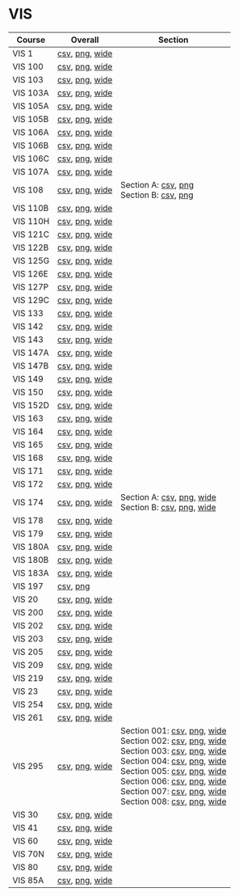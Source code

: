 # VIS

| Course | Overall | Section |
| ------ | ------- | ------- |
| VIS 1 | [csv](https://github.com/UCSD-Historical-Enrollment-Data/2023Fall/blob/main/overall/VIS%201.csv), [png](https://raw.githubusercontent.com/UCSD-Historical-Enrollment-Data/2023Fall/main/plot_overall/VIS%201.png), [wide](https://raw.githubusercontent.com/UCSD-Historical-Enrollment-Data/2023Fall/main/plot_overall_wide/VIS%201.png) |  |
| VIS 100 | [csv](https://github.com/UCSD-Historical-Enrollment-Data/2023Fall/blob/main/overall/VIS%20100.csv), [png](https://raw.githubusercontent.com/UCSD-Historical-Enrollment-Data/2023Fall/main/plot_overall/VIS%20100.png), [wide](https://raw.githubusercontent.com/UCSD-Historical-Enrollment-Data/2023Fall/main/plot_overall_wide/VIS%20100.png) |  |
| VIS 103 | [csv](https://github.com/UCSD-Historical-Enrollment-Data/2023Fall/blob/main/overall/VIS%20103.csv), [png](https://raw.githubusercontent.com/UCSD-Historical-Enrollment-Data/2023Fall/main/plot_overall/VIS%20103.png), [wide](https://raw.githubusercontent.com/UCSD-Historical-Enrollment-Data/2023Fall/main/plot_overall_wide/VIS%20103.png) |  |
| VIS 103A | [csv](https://github.com/UCSD-Historical-Enrollment-Data/2023Fall/blob/main/overall/VIS%20103A.csv), [png](https://raw.githubusercontent.com/UCSD-Historical-Enrollment-Data/2023Fall/main/plot_overall/VIS%20103A.png), [wide](https://raw.githubusercontent.com/UCSD-Historical-Enrollment-Data/2023Fall/main/plot_overall_wide/VIS%20103A.png) |  |
| VIS 105A | [csv](https://github.com/UCSD-Historical-Enrollment-Data/2023Fall/blob/main/overall/VIS%20105A.csv), [png](https://raw.githubusercontent.com/UCSD-Historical-Enrollment-Data/2023Fall/main/plot_overall/VIS%20105A.png), [wide](https://raw.githubusercontent.com/UCSD-Historical-Enrollment-Data/2023Fall/main/plot_overall_wide/VIS%20105A.png) |  |
| VIS 105B | [csv](https://github.com/UCSD-Historical-Enrollment-Data/2023Fall/blob/main/overall/VIS%20105B.csv), [png](https://raw.githubusercontent.com/UCSD-Historical-Enrollment-Data/2023Fall/main/plot_overall/VIS%20105B.png), [wide](https://raw.githubusercontent.com/UCSD-Historical-Enrollment-Data/2023Fall/main/plot_overall_wide/VIS%20105B.png) |  |
| VIS 106A | [csv](https://github.com/UCSD-Historical-Enrollment-Data/2023Fall/blob/main/overall/VIS%20106A.csv), [png](https://raw.githubusercontent.com/UCSD-Historical-Enrollment-Data/2023Fall/main/plot_overall/VIS%20106A.png), [wide](https://raw.githubusercontent.com/UCSD-Historical-Enrollment-Data/2023Fall/main/plot_overall_wide/VIS%20106A.png) |  |
| VIS 106B | [csv](https://github.com/UCSD-Historical-Enrollment-Data/2023Fall/blob/main/overall/VIS%20106B.csv), [png](https://raw.githubusercontent.com/UCSD-Historical-Enrollment-Data/2023Fall/main/plot_overall/VIS%20106B.png), [wide](https://raw.githubusercontent.com/UCSD-Historical-Enrollment-Data/2023Fall/main/plot_overall_wide/VIS%20106B.png) |  |
| VIS 106C | [csv](https://github.com/UCSD-Historical-Enrollment-Data/2023Fall/blob/main/overall/VIS%20106C.csv), [png](https://raw.githubusercontent.com/UCSD-Historical-Enrollment-Data/2023Fall/main/plot_overall/VIS%20106C.png), [wide](https://raw.githubusercontent.com/UCSD-Historical-Enrollment-Data/2023Fall/main/plot_overall_wide/VIS%20106C.png) |  |
| VIS 107A | [csv](https://github.com/UCSD-Historical-Enrollment-Data/2023Fall/blob/main/overall/VIS%20107A.csv), [png](https://raw.githubusercontent.com/UCSD-Historical-Enrollment-Data/2023Fall/main/plot_overall/VIS%20107A.png), [wide](https://raw.githubusercontent.com/UCSD-Historical-Enrollment-Data/2023Fall/main/plot_overall_wide/VIS%20107A.png) |  |
| VIS 108 | [csv](https://github.com/UCSD-Historical-Enrollment-Data/2023Fall/blob/main/overall/VIS%20108.csv), [png](https://raw.githubusercontent.com/UCSD-Historical-Enrollment-Data/2023Fall/main/plot_overall/VIS%20108.png), [wide](https://raw.githubusercontent.com/UCSD-Historical-Enrollment-Data/2023Fall/main/plot_overall_wide/VIS%20108.png) | Section A: [csv](https://github.com/UCSD-Historical-Enrollment-Data/2023Fall/blob/main/section/VIS%20108_A.csv), [png](https://raw.githubusercontent.com/UCSD-Historical-Enrollment-Data/2023Fall/main/plot_section/VIS%20108_A.png)<br>Section B: [csv](https://github.com/UCSD-Historical-Enrollment-Data/2023Fall/blob/main/section/VIS%20108_B.csv), [png](https://raw.githubusercontent.com/UCSD-Historical-Enrollment-Data/2023Fall/main/plot_section/VIS%20108_B.png) |
| VIS 110B | [csv](https://github.com/UCSD-Historical-Enrollment-Data/2023Fall/blob/main/overall/VIS%20110B.csv), [png](https://raw.githubusercontent.com/UCSD-Historical-Enrollment-Data/2023Fall/main/plot_overall/VIS%20110B.png), [wide](https://raw.githubusercontent.com/UCSD-Historical-Enrollment-Data/2023Fall/main/plot_overall_wide/VIS%20110B.png) |  |
| VIS 110H | [csv](https://github.com/UCSD-Historical-Enrollment-Data/2023Fall/blob/main/overall/VIS%20110H.csv), [png](https://raw.githubusercontent.com/UCSD-Historical-Enrollment-Data/2023Fall/main/plot_overall/VIS%20110H.png), [wide](https://raw.githubusercontent.com/UCSD-Historical-Enrollment-Data/2023Fall/main/plot_overall_wide/VIS%20110H.png) |  |
| VIS 121C | [csv](https://github.com/UCSD-Historical-Enrollment-Data/2023Fall/blob/main/overall/VIS%20121C.csv), [png](https://raw.githubusercontent.com/UCSD-Historical-Enrollment-Data/2023Fall/main/plot_overall/VIS%20121C.png), [wide](https://raw.githubusercontent.com/UCSD-Historical-Enrollment-Data/2023Fall/main/plot_overall_wide/VIS%20121C.png) |  |
| VIS 122B | [csv](https://github.com/UCSD-Historical-Enrollment-Data/2023Fall/blob/main/overall/VIS%20122B.csv), [png](https://raw.githubusercontent.com/UCSD-Historical-Enrollment-Data/2023Fall/main/plot_overall/VIS%20122B.png), [wide](https://raw.githubusercontent.com/UCSD-Historical-Enrollment-Data/2023Fall/main/plot_overall_wide/VIS%20122B.png) |  |
| VIS 125G | [csv](https://github.com/UCSD-Historical-Enrollment-Data/2023Fall/blob/main/overall/VIS%20125G.csv), [png](https://raw.githubusercontent.com/UCSD-Historical-Enrollment-Data/2023Fall/main/plot_overall/VIS%20125G.png), [wide](https://raw.githubusercontent.com/UCSD-Historical-Enrollment-Data/2023Fall/main/plot_overall_wide/VIS%20125G.png) |  |
| VIS 126E | [csv](https://github.com/UCSD-Historical-Enrollment-Data/2023Fall/blob/main/overall/VIS%20126E.csv), [png](https://raw.githubusercontent.com/UCSD-Historical-Enrollment-Data/2023Fall/main/plot_overall/VIS%20126E.png), [wide](https://raw.githubusercontent.com/UCSD-Historical-Enrollment-Data/2023Fall/main/plot_overall_wide/VIS%20126E.png) |  |
| VIS 127P | [csv](https://github.com/UCSD-Historical-Enrollment-Data/2023Fall/blob/main/overall/VIS%20127P.csv), [png](https://raw.githubusercontent.com/UCSD-Historical-Enrollment-Data/2023Fall/main/plot_overall/VIS%20127P.png), [wide](https://raw.githubusercontent.com/UCSD-Historical-Enrollment-Data/2023Fall/main/plot_overall_wide/VIS%20127P.png) |  |
| VIS 129C | [csv](https://github.com/UCSD-Historical-Enrollment-Data/2023Fall/blob/main/overall/VIS%20129C.csv), [png](https://raw.githubusercontent.com/UCSD-Historical-Enrollment-Data/2023Fall/main/plot_overall/VIS%20129C.png), [wide](https://raw.githubusercontent.com/UCSD-Historical-Enrollment-Data/2023Fall/main/plot_overall_wide/VIS%20129C.png) |  |
| VIS 133 | [csv](https://github.com/UCSD-Historical-Enrollment-Data/2023Fall/blob/main/overall/VIS%20133.csv), [png](https://raw.githubusercontent.com/UCSD-Historical-Enrollment-Data/2023Fall/main/plot_overall/VIS%20133.png), [wide](https://raw.githubusercontent.com/UCSD-Historical-Enrollment-Data/2023Fall/main/plot_overall_wide/VIS%20133.png) |  |
| VIS 142 | [csv](https://github.com/UCSD-Historical-Enrollment-Data/2023Fall/blob/main/overall/VIS%20142.csv), [png](https://raw.githubusercontent.com/UCSD-Historical-Enrollment-Data/2023Fall/main/plot_overall/VIS%20142.png), [wide](https://raw.githubusercontent.com/UCSD-Historical-Enrollment-Data/2023Fall/main/plot_overall_wide/VIS%20142.png) |  |
| VIS 143 | [csv](https://github.com/UCSD-Historical-Enrollment-Data/2023Fall/blob/main/overall/VIS%20143.csv), [png](https://raw.githubusercontent.com/UCSD-Historical-Enrollment-Data/2023Fall/main/plot_overall/VIS%20143.png), [wide](https://raw.githubusercontent.com/UCSD-Historical-Enrollment-Data/2023Fall/main/plot_overall_wide/VIS%20143.png) |  |
| VIS 147A | [csv](https://github.com/UCSD-Historical-Enrollment-Data/2023Fall/blob/main/overall/VIS%20147A.csv), [png](https://raw.githubusercontent.com/UCSD-Historical-Enrollment-Data/2023Fall/main/plot_overall/VIS%20147A.png), [wide](https://raw.githubusercontent.com/UCSD-Historical-Enrollment-Data/2023Fall/main/plot_overall_wide/VIS%20147A.png) |  |
| VIS 147B | [csv](https://github.com/UCSD-Historical-Enrollment-Data/2023Fall/blob/main/overall/VIS%20147B.csv), [png](https://raw.githubusercontent.com/UCSD-Historical-Enrollment-Data/2023Fall/main/plot_overall/VIS%20147B.png), [wide](https://raw.githubusercontent.com/UCSD-Historical-Enrollment-Data/2023Fall/main/plot_overall_wide/VIS%20147B.png) |  |
| VIS 149 | [csv](https://github.com/UCSD-Historical-Enrollment-Data/2023Fall/blob/main/overall/VIS%20149.csv), [png](https://raw.githubusercontent.com/UCSD-Historical-Enrollment-Data/2023Fall/main/plot_overall/VIS%20149.png), [wide](https://raw.githubusercontent.com/UCSD-Historical-Enrollment-Data/2023Fall/main/plot_overall_wide/VIS%20149.png) |  |
| VIS 150 | [csv](https://github.com/UCSD-Historical-Enrollment-Data/2023Fall/blob/main/overall/VIS%20150.csv), [png](https://raw.githubusercontent.com/UCSD-Historical-Enrollment-Data/2023Fall/main/plot_overall/VIS%20150.png), [wide](https://raw.githubusercontent.com/UCSD-Historical-Enrollment-Data/2023Fall/main/plot_overall_wide/VIS%20150.png) |  |
| VIS 152D | [csv](https://github.com/UCSD-Historical-Enrollment-Data/2023Fall/blob/main/overall/VIS%20152D.csv), [png](https://raw.githubusercontent.com/UCSD-Historical-Enrollment-Data/2023Fall/main/plot_overall/VIS%20152D.png), [wide](https://raw.githubusercontent.com/UCSD-Historical-Enrollment-Data/2023Fall/main/plot_overall_wide/VIS%20152D.png) |  |
| VIS 163 | [csv](https://github.com/UCSD-Historical-Enrollment-Data/2023Fall/blob/main/overall/VIS%20163.csv), [png](https://raw.githubusercontent.com/UCSD-Historical-Enrollment-Data/2023Fall/main/plot_overall/VIS%20163.png), [wide](https://raw.githubusercontent.com/UCSD-Historical-Enrollment-Data/2023Fall/main/plot_overall_wide/VIS%20163.png) |  |
| VIS 164 | [csv](https://github.com/UCSD-Historical-Enrollment-Data/2023Fall/blob/main/overall/VIS%20164.csv), [png](https://raw.githubusercontent.com/UCSD-Historical-Enrollment-Data/2023Fall/main/plot_overall/VIS%20164.png), [wide](https://raw.githubusercontent.com/UCSD-Historical-Enrollment-Data/2023Fall/main/plot_overall_wide/VIS%20164.png) |  |
| VIS 165 | [csv](https://github.com/UCSD-Historical-Enrollment-Data/2023Fall/blob/main/overall/VIS%20165.csv), [png](https://raw.githubusercontent.com/UCSD-Historical-Enrollment-Data/2023Fall/main/plot_overall/VIS%20165.png), [wide](https://raw.githubusercontent.com/UCSD-Historical-Enrollment-Data/2023Fall/main/plot_overall_wide/VIS%20165.png) |  |
| VIS 168 | [csv](https://github.com/UCSD-Historical-Enrollment-Data/2023Fall/blob/main/overall/VIS%20168.csv), [png](https://raw.githubusercontent.com/UCSD-Historical-Enrollment-Data/2023Fall/main/plot_overall/VIS%20168.png), [wide](https://raw.githubusercontent.com/UCSD-Historical-Enrollment-Data/2023Fall/main/plot_overall_wide/VIS%20168.png) |  |
| VIS 171 | [csv](https://github.com/UCSD-Historical-Enrollment-Data/2023Fall/blob/main/overall/VIS%20171.csv), [png](https://raw.githubusercontent.com/UCSD-Historical-Enrollment-Data/2023Fall/main/plot_overall/VIS%20171.png), [wide](https://raw.githubusercontent.com/UCSD-Historical-Enrollment-Data/2023Fall/main/plot_overall_wide/VIS%20171.png) |  |
| VIS 172 | [csv](https://github.com/UCSD-Historical-Enrollment-Data/2023Fall/blob/main/overall/VIS%20172.csv), [png](https://raw.githubusercontent.com/UCSD-Historical-Enrollment-Data/2023Fall/main/plot_overall/VIS%20172.png), [wide](https://raw.githubusercontent.com/UCSD-Historical-Enrollment-Data/2023Fall/main/plot_overall_wide/VIS%20172.png) |  |
| VIS 174 | [csv](https://github.com/UCSD-Historical-Enrollment-Data/2023Fall/blob/main/overall/VIS%20174.csv), [png](https://raw.githubusercontent.com/UCSD-Historical-Enrollment-Data/2023Fall/main/plot_overall/VIS%20174.png), [wide](https://raw.githubusercontent.com/UCSD-Historical-Enrollment-Data/2023Fall/main/plot_overall_wide/VIS%20174.png) | Section A: [csv](https://github.com/UCSD-Historical-Enrollment-Data/2023Fall/blob/main/section/VIS%20174_A.csv), [png](https://raw.githubusercontent.com/UCSD-Historical-Enrollment-Data/2023Fall/main/plot_section/VIS%20174_A.png), [wide](https://raw.githubusercontent.com/UCSD-Historical-Enrollment-Data/2023Fall/main/plot_section_wide/VIS%20174_A.png)<br>Section B: [csv](https://github.com/UCSD-Historical-Enrollment-Data/2023Fall/blob/main/section/VIS%20174_B.csv), [png](https://raw.githubusercontent.com/UCSD-Historical-Enrollment-Data/2023Fall/main/plot_section/VIS%20174_B.png), [wide](https://raw.githubusercontent.com/UCSD-Historical-Enrollment-Data/2023Fall/main/plot_section_wide/VIS%20174_B.png) |
| VIS 178 | [csv](https://github.com/UCSD-Historical-Enrollment-Data/2023Fall/blob/main/overall/VIS%20178.csv), [png](https://raw.githubusercontent.com/UCSD-Historical-Enrollment-Data/2023Fall/main/plot_overall/VIS%20178.png), [wide](https://raw.githubusercontent.com/UCSD-Historical-Enrollment-Data/2023Fall/main/plot_overall_wide/VIS%20178.png) |  |
| VIS 179 | [csv](https://github.com/UCSD-Historical-Enrollment-Data/2023Fall/blob/main/overall/VIS%20179.csv), [png](https://raw.githubusercontent.com/UCSD-Historical-Enrollment-Data/2023Fall/main/plot_overall/VIS%20179.png), [wide](https://raw.githubusercontent.com/UCSD-Historical-Enrollment-Data/2023Fall/main/plot_overall_wide/VIS%20179.png) |  |
| VIS 180A | [csv](https://github.com/UCSD-Historical-Enrollment-Data/2023Fall/blob/main/overall/VIS%20180A.csv), [png](https://raw.githubusercontent.com/UCSD-Historical-Enrollment-Data/2023Fall/main/plot_overall/VIS%20180A.png), [wide](https://raw.githubusercontent.com/UCSD-Historical-Enrollment-Data/2023Fall/main/plot_overall_wide/VIS%20180A.png) |  |
| VIS 180B | [csv](https://github.com/UCSD-Historical-Enrollment-Data/2023Fall/blob/main/overall/VIS%20180B.csv), [png](https://raw.githubusercontent.com/UCSD-Historical-Enrollment-Data/2023Fall/main/plot_overall/VIS%20180B.png), [wide](https://raw.githubusercontent.com/UCSD-Historical-Enrollment-Data/2023Fall/main/plot_overall_wide/VIS%20180B.png) |  |
| VIS 183A | [csv](https://github.com/UCSD-Historical-Enrollment-Data/2023Fall/blob/main/overall/VIS%20183A.csv), [png](https://raw.githubusercontent.com/UCSD-Historical-Enrollment-Data/2023Fall/main/plot_overall/VIS%20183A.png), [wide](https://raw.githubusercontent.com/UCSD-Historical-Enrollment-Data/2023Fall/main/plot_overall_wide/VIS%20183A.png) |  |
| VIS 197 | [csv](https://github.com/UCSD-Historical-Enrollment-Data/2023Fall/blob/main/overall/VIS%20197.csv), [png](https://raw.githubusercontent.com/UCSD-Historical-Enrollment-Data/2023Fall/main/plot_overall/VIS%20197.png) |  |
| VIS 20 | [csv](https://github.com/UCSD-Historical-Enrollment-Data/2023Fall/blob/main/overall/VIS%2020.csv), [png](https://raw.githubusercontent.com/UCSD-Historical-Enrollment-Data/2023Fall/main/plot_overall/VIS%2020.png), [wide](https://raw.githubusercontent.com/UCSD-Historical-Enrollment-Data/2023Fall/main/plot_overall_wide/VIS%2020.png) |  |
| VIS 200 | [csv](https://github.com/UCSD-Historical-Enrollment-Data/2023Fall/blob/main/overall/VIS%20200.csv), [png](https://raw.githubusercontent.com/UCSD-Historical-Enrollment-Data/2023Fall/main/plot_overall/VIS%20200.png), [wide](https://raw.githubusercontent.com/UCSD-Historical-Enrollment-Data/2023Fall/main/plot_overall_wide/VIS%20200.png) |  |
| VIS 202 | [csv](https://github.com/UCSD-Historical-Enrollment-Data/2023Fall/blob/main/overall/VIS%20202.csv), [png](https://raw.githubusercontent.com/UCSD-Historical-Enrollment-Data/2023Fall/main/plot_overall/VIS%20202.png), [wide](https://raw.githubusercontent.com/UCSD-Historical-Enrollment-Data/2023Fall/main/plot_overall_wide/VIS%20202.png) |  |
| VIS 203 | [csv](https://github.com/UCSD-Historical-Enrollment-Data/2023Fall/blob/main/overall/VIS%20203.csv), [png](https://raw.githubusercontent.com/UCSD-Historical-Enrollment-Data/2023Fall/main/plot_overall/VIS%20203.png), [wide](https://raw.githubusercontent.com/UCSD-Historical-Enrollment-Data/2023Fall/main/plot_overall_wide/VIS%20203.png) |  |
| VIS 205 | [csv](https://github.com/UCSD-Historical-Enrollment-Data/2023Fall/blob/main/overall/VIS%20205.csv), [png](https://raw.githubusercontent.com/UCSD-Historical-Enrollment-Data/2023Fall/main/plot_overall/VIS%20205.png), [wide](https://raw.githubusercontent.com/UCSD-Historical-Enrollment-Data/2023Fall/main/plot_overall_wide/VIS%20205.png) |  |
| VIS 209 | [csv](https://github.com/UCSD-Historical-Enrollment-Data/2023Fall/blob/main/overall/VIS%20209.csv), [png](https://raw.githubusercontent.com/UCSD-Historical-Enrollment-Data/2023Fall/main/plot_overall/VIS%20209.png), [wide](https://raw.githubusercontent.com/UCSD-Historical-Enrollment-Data/2023Fall/main/plot_overall_wide/VIS%20209.png) |  |
| VIS 219 | [csv](https://github.com/UCSD-Historical-Enrollment-Data/2023Fall/blob/main/overall/VIS%20219.csv), [png](https://raw.githubusercontent.com/UCSD-Historical-Enrollment-Data/2023Fall/main/plot_overall/VIS%20219.png), [wide](https://raw.githubusercontent.com/UCSD-Historical-Enrollment-Data/2023Fall/main/plot_overall_wide/VIS%20219.png) |  |
| VIS 23 | [csv](https://github.com/UCSD-Historical-Enrollment-Data/2023Fall/blob/main/overall/VIS%2023.csv), [png](https://raw.githubusercontent.com/UCSD-Historical-Enrollment-Data/2023Fall/main/plot_overall/VIS%2023.png), [wide](https://raw.githubusercontent.com/UCSD-Historical-Enrollment-Data/2023Fall/main/plot_overall_wide/VIS%2023.png) |  |
| VIS 254 | [csv](https://github.com/UCSD-Historical-Enrollment-Data/2023Fall/blob/main/overall/VIS%20254.csv), [png](https://raw.githubusercontent.com/UCSD-Historical-Enrollment-Data/2023Fall/main/plot_overall/VIS%20254.png), [wide](https://raw.githubusercontent.com/UCSD-Historical-Enrollment-Data/2023Fall/main/plot_overall_wide/VIS%20254.png) |  |
| VIS 261 | [csv](https://github.com/UCSD-Historical-Enrollment-Data/2023Fall/blob/main/overall/VIS%20261.csv), [png](https://raw.githubusercontent.com/UCSD-Historical-Enrollment-Data/2023Fall/main/plot_overall/VIS%20261.png), [wide](https://raw.githubusercontent.com/UCSD-Historical-Enrollment-Data/2023Fall/main/plot_overall_wide/VIS%20261.png) |  |
| VIS 295 | [csv](https://github.com/UCSD-Historical-Enrollment-Data/2023Fall/blob/main/overall/VIS%20295.csv), [png](https://raw.githubusercontent.com/UCSD-Historical-Enrollment-Data/2023Fall/main/plot_overall/VIS%20295.png), [wide](https://raw.githubusercontent.com/UCSD-Historical-Enrollment-Data/2023Fall/main/plot_overall_wide/VIS%20295.png) | Section 001: [csv](https://github.com/UCSD-Historical-Enrollment-Data/2023Fall/blob/main/section/VIS%20295_001.csv), [png](https://raw.githubusercontent.com/UCSD-Historical-Enrollment-Data/2023Fall/main/plot_section/VIS%20295_001.png), [wide](https://raw.githubusercontent.com/UCSD-Historical-Enrollment-Data/2023Fall/main/plot_section_wide/VIS%20295_001.png)<br>Section 002: [csv](https://github.com/UCSD-Historical-Enrollment-Data/2023Fall/blob/main/section/VIS%20295_002.csv), [png](https://raw.githubusercontent.com/UCSD-Historical-Enrollment-Data/2023Fall/main/plot_section/VIS%20295_002.png), [wide](https://raw.githubusercontent.com/UCSD-Historical-Enrollment-Data/2023Fall/main/plot_section_wide/VIS%20295_002.png)<br>Section 003: [csv](https://github.com/UCSD-Historical-Enrollment-Data/2023Fall/blob/main/section/VIS%20295_003.csv), [png](https://raw.githubusercontent.com/UCSD-Historical-Enrollment-Data/2023Fall/main/plot_section/VIS%20295_003.png), [wide](https://raw.githubusercontent.com/UCSD-Historical-Enrollment-Data/2023Fall/main/plot_section_wide/VIS%20295_003.png)<br>Section 004: [csv](https://github.com/UCSD-Historical-Enrollment-Data/2023Fall/blob/main/section/VIS%20295_004.csv), [png](https://raw.githubusercontent.com/UCSD-Historical-Enrollment-Data/2023Fall/main/plot_section/VIS%20295_004.png), [wide](https://raw.githubusercontent.com/UCSD-Historical-Enrollment-Data/2023Fall/main/plot_section_wide/VIS%20295_004.png)<br>Section 005: [csv](https://github.com/UCSD-Historical-Enrollment-Data/2023Fall/blob/main/section/VIS%20295_005.csv), [png](https://raw.githubusercontent.com/UCSD-Historical-Enrollment-Data/2023Fall/main/plot_section/VIS%20295_005.png), [wide](https://raw.githubusercontent.com/UCSD-Historical-Enrollment-Data/2023Fall/main/plot_section_wide/VIS%20295_005.png)<br>Section 006: [csv](https://github.com/UCSD-Historical-Enrollment-Data/2023Fall/blob/main/section/VIS%20295_006.csv), [png](https://raw.githubusercontent.com/UCSD-Historical-Enrollment-Data/2023Fall/main/plot_section/VIS%20295_006.png), [wide](https://raw.githubusercontent.com/UCSD-Historical-Enrollment-Data/2023Fall/main/plot_section_wide/VIS%20295_006.png)<br>Section 007: [csv](https://github.com/UCSD-Historical-Enrollment-Data/2023Fall/blob/main/section/VIS%20295_007.csv), [png](https://raw.githubusercontent.com/UCSD-Historical-Enrollment-Data/2023Fall/main/plot_section/VIS%20295_007.png), [wide](https://raw.githubusercontent.com/UCSD-Historical-Enrollment-Data/2023Fall/main/plot_section_wide/VIS%20295_007.png)<br>Section 008: [csv](https://github.com/UCSD-Historical-Enrollment-Data/2023Fall/blob/main/section/VIS%20295_008.csv), [png](https://raw.githubusercontent.com/UCSD-Historical-Enrollment-Data/2023Fall/main/plot_section/VIS%20295_008.png), [wide](https://raw.githubusercontent.com/UCSD-Historical-Enrollment-Data/2023Fall/main/plot_section_wide/VIS%20295_008.png) |
| VIS 30 | [csv](https://github.com/UCSD-Historical-Enrollment-Data/2023Fall/blob/main/overall/VIS%2030.csv), [png](https://raw.githubusercontent.com/UCSD-Historical-Enrollment-Data/2023Fall/main/plot_overall/VIS%2030.png), [wide](https://raw.githubusercontent.com/UCSD-Historical-Enrollment-Data/2023Fall/main/plot_overall_wide/VIS%2030.png) |  |
| VIS 41 | [csv](https://github.com/UCSD-Historical-Enrollment-Data/2023Fall/blob/main/overall/VIS%2041.csv), [png](https://raw.githubusercontent.com/UCSD-Historical-Enrollment-Data/2023Fall/main/plot_overall/VIS%2041.png), [wide](https://raw.githubusercontent.com/UCSD-Historical-Enrollment-Data/2023Fall/main/plot_overall_wide/VIS%2041.png) |  |
| VIS 60 | [csv](https://github.com/UCSD-Historical-Enrollment-Data/2023Fall/blob/main/overall/VIS%2060.csv), [png](https://raw.githubusercontent.com/UCSD-Historical-Enrollment-Data/2023Fall/main/plot_overall/VIS%2060.png), [wide](https://raw.githubusercontent.com/UCSD-Historical-Enrollment-Data/2023Fall/main/plot_overall_wide/VIS%2060.png) |  |
| VIS 70N | [csv](https://github.com/UCSD-Historical-Enrollment-Data/2023Fall/blob/main/overall/VIS%2070N.csv), [png](https://raw.githubusercontent.com/UCSD-Historical-Enrollment-Data/2023Fall/main/plot_overall/VIS%2070N.png), [wide](https://raw.githubusercontent.com/UCSD-Historical-Enrollment-Data/2023Fall/main/plot_overall_wide/VIS%2070N.png) |  |
| VIS 80 | [csv](https://github.com/UCSD-Historical-Enrollment-Data/2023Fall/blob/main/overall/VIS%2080.csv), [png](https://raw.githubusercontent.com/UCSD-Historical-Enrollment-Data/2023Fall/main/plot_overall/VIS%2080.png), [wide](https://raw.githubusercontent.com/UCSD-Historical-Enrollment-Data/2023Fall/main/plot_overall_wide/VIS%2080.png) |  |
| VIS 85A | [csv](https://github.com/UCSD-Historical-Enrollment-Data/2023Fall/blob/main/overall/VIS%2085A.csv), [png](https://raw.githubusercontent.com/UCSD-Historical-Enrollment-Data/2023Fall/main/plot_overall/VIS%2085A.png), [wide](https://raw.githubusercontent.com/UCSD-Historical-Enrollment-Data/2023Fall/main/plot_overall_wide/VIS%2085A.png) |  |
